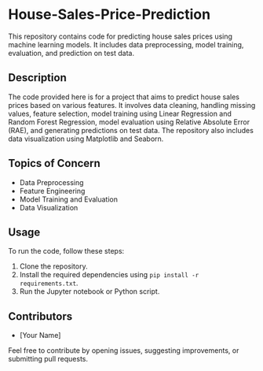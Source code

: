 # House-Sales-Price-Prediction

This repository contains code for predicting house sales prices using machine learning models. It includes data preprocessing, model training, evaluation, and prediction on test data.

## Description

The code provided here is for a project that aims to predict house sales prices based on various features. It involves data cleaning, handling missing values, feature selection, model training using Linear Regression and Random Forest Regression, model evaluation using Relative Absolute Error (RAE), and generating predictions on test data. The repository also includes data visualization using Matplotlib and Seaborn.

## Topics of Concern

- Data Preprocessing
- Feature Engineering
- Model Training and Evaluation
- Data Visualization

## Usage

To run the code, follow these steps:

1. Clone the repository.
2. Install the required dependencies using `pip install -r requirements.txt`.
3. Run the Jupyter notebook or Python script.

## Contributors

- [Your Name]

Feel free to contribute by opening issues, suggesting improvements, or submitting pull requests.
